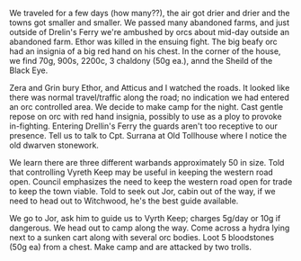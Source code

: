 
We traveled for a few days (how many??), the air got drier and drier and the towns got smaller and smaller. We passed many abandoned farms, and just outside of Drelin's Ferry we're ambushed by orcs about mid-day outside an abandoned farm. Ethor was killed in the ensuing fight. The big beafy orc had an insignia of a big red hand on his chest. In the corner of the house, we find 70g, 900s, 2200c, 3 chaldony (50g ea.), annd the Sheild of the Black Eye.

Zera and Grin bury Ethor, and Atticus and I watched the roads. It looked like there was normal travel/traffic along the road; no indication we had entered an orc controlled area. We decide to make camp for the night. Cast gentle repose on orc with red hand insignia, possibly to use as a ploy to provoke in-fighting. Entering Drellin's Ferry the guards aren't too receptive to our presence. Tell us to talk to Cpt. Surrana at Old Tollhouse where I notice the old dwarven stonework.

We learn there are three different warbands approximately 50 in size. Told that controlling Vyreth Keep may be useful in keeping the western road open. Council emphasizes the need to keep the western road open for trade to keep the town viable. Told to seek out Jor, cabin out of the way, if we need to head out to Witchwood, he's the best guide available.

We go to Jor, ask him to guide us to Vyrth Keep; charges 5g/day or 10g if dangerous. We head out to camp along the way. Come across a hydra lying next to a sunken cart along with several orc bodies. Loot 5 bloodstones (50g ea) from a chest. Make camp and are attacked by two trolls.
